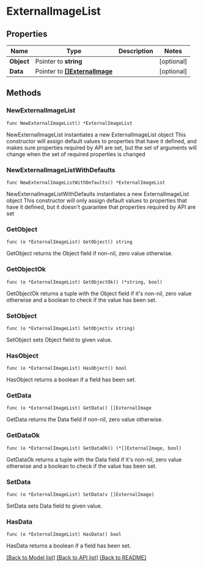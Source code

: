 # ExternalImageList

## Properties

Name | Type | Description | Notes
------------ | ------------- | ------------- | -------------
**Object** | Pointer to **string** |  | [optional] 
**Data** | Pointer to [**[]ExternalImage**](ExternalImage.md) |  | [optional] 

## Methods

### NewExternalImageList

`func NewExternalImageList() *ExternalImageList`

NewExternalImageList instantiates a new ExternalImageList object
This constructor will assign default values to properties that have it defined,
and makes sure properties required by API are set, but the set of arguments
will change when the set of required properties is changed

### NewExternalImageListWithDefaults

`func NewExternalImageListWithDefaults() *ExternalImageList`

NewExternalImageListWithDefaults instantiates a new ExternalImageList object
This constructor will only assign default values to properties that have it defined,
but it doesn't guarantee that properties required by API are set

### GetObject

`func (o *ExternalImageList) GetObject() string`

GetObject returns the Object field if non-nil, zero value otherwise.

### GetObjectOk

`func (o *ExternalImageList) GetObjectOk() (*string, bool)`

GetObjectOk returns a tuple with the Object field if it's non-nil, zero value otherwise
and a boolean to check if the value has been set.

### SetObject

`func (o *ExternalImageList) SetObject(v string)`

SetObject sets Object field to given value.

### HasObject

`func (o *ExternalImageList) HasObject() bool`

HasObject returns a boolean if a field has been set.

### GetData

`func (o *ExternalImageList) GetData() []ExternalImage`

GetData returns the Data field if non-nil, zero value otherwise.

### GetDataOk

`func (o *ExternalImageList) GetDataOk() (*[]ExternalImage, bool)`

GetDataOk returns a tuple with the Data field if it's non-nil, zero value otherwise
and a boolean to check if the value has been set.

### SetData

`func (o *ExternalImageList) SetData(v []ExternalImage)`

SetData sets Data field to given value.

### HasData

`func (o *ExternalImageList) HasData() bool`

HasData returns a boolean if a field has been set.


[[Back to Model list]](../README.md#documentation-for-models) [[Back to API list]](../README.md#documentation-for-api-endpoints) [[Back to README]](../README.md)


